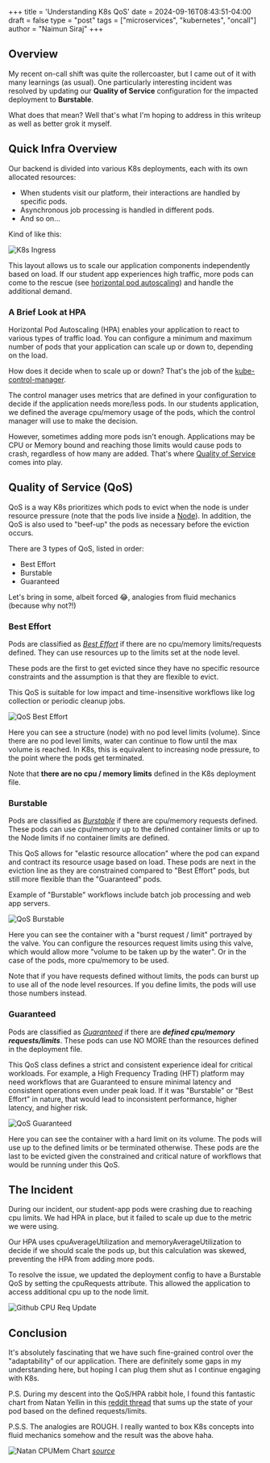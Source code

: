 +++
title = 'Understanding K8s QoS'
date = 2024-09-16T08:43:51-04:00
draft = false
type = "post"
tags = ["microservices", "kubernetes", "oncall"]
author = "Naimun Siraj"
+++

## Overview

My recent on-call shift was quite the rollercoaster, but I came out of it with many learnings (as usual). One particularly interesting incident was resolved by updating our __Quality of Service__ configuration for the impacted deployment to __Burstable__.

What does that mean? Well that's what I'm hoping to address in this writeup as well as better grok it myself.

## Quick Infra Overview

Our backend is divided into various K8s deployments, each with its own allocated resources:

- When students visit our platform, their interactions are handled by specific pods.
- Asynchronous job processing is handled in different pods.
- And so on...


Kind of like this:

![K8s Ingress](/images/k8s_ingress.jpeg)

This layout allows us to scale our application components independently based on load. If our student app experiences high traffic, more pods can come to the rescue (see [horizontal pod autoscaling](https://kubernetes.io/docs/tasks/run-application/horizontal-pod-autoscale/)) and handle the additional demand.

### A Brief Look at HPA

Horizontal Pod Autoscaling (HPA) enables your application to react to various types of traffic load. You can configure a minimum and maximum number of pods that your application can scale up or down to, depending on the load.

How does it decide when to scale up or down? That's the job of the [kube-control-manager](https://kubernetes.io/docs/reference/command-line-tools-reference/kube-controller-manager/). 

The control manager uses metrics that are defined in your configuration to decide if the application needs more/less pods. In our students application, we defined the average cpu/memory usage of the pods, which the control manager will use to make the decision.

However, sometimes adding more pods isn't enough. Applications may be CPU or Memory bound and reaching those limits would cause pods to crash, regardless of how many are added. That's where [Quality of Service](https://kubernetes.io/docs/concepts/workloads/pods/pod-qos/) comes into play.

## Quality of Service (QoS)

QoS is a way K8s prioritizes which pods to evict when the node is under resource pressure (note that the pods live inside a [Node](https://kubernetes.io/docs/tutorials/kubernetes-basics/explore/explore-intro/)). In addition, the QoS is also used to "beef-up" the pods as necessary before the eviction occurs.

There are 3 types of QoS, listed in order:
- Best Effort
- Burstable
- Guaranteed

Let's bring in some, albeit forced 😂, analogies from fluid mechanics (because why not?!)

### Best Effort

Pods are classified as [_Best Effort_](https://kubernetes.io/docs/concepts/workloads/pods/pod-qos/#burstable) if there are no cpu/memory limits/requests defined. They can use resources up to the limits set at the node level.

These pods are the first to get evicted since they have no specific resource constraints and the assumption is that they are flexible to evict. 

This QoS is suitable for low impact and time-insensitive workflows like log collection or periodic cleanup jobs.

![QoS Best Effort](/images/qos_best_effort.jpeg)

Here you can see a structure (node) with no pod level limits (volume). Since there are no pod level limits, water can continue to flow until the max volume is reached. In K8s, this is equivalent to increasing node pressure, to the point where the pods get terminated.

Note that **there are no cpu / memory limits** defined in the K8s deployment file.

### Burstable

Pods are classified as [_Burstable_](https://kubernetes.io/docs/concepts/workloads/pods/pod-qos/#burstable) if there are cpu/memory requests defined. These pods can use cpu/memory up to the defined container limits or up to the Node limits if no container limits are defined.

This QoS allows for "elastic resource allocation" where the pod can expand and contract its resource usage based on load. These pods are next in the eviction line as they are constrained compared to "Best Effort" pods, but still more flexible than the "Guaranteed" pods.

Example of "Burstable" workflows include batch job processing and web app servers.

![QoS Burstable](/images/qos_burstable.jpeg)

Here you can see the container with a "burst request / limit" portrayed by the valve. You can configure the resources request limits using this valve, which would allow more "volume to be taken up by the water". Or in the case of the pods, more cpu/memory to be used.

Note that if you have requests defined without limits, the pods can burst up to use all of the node level resources. If you define limits, the pods will use those numbers instead.

### Guaranteed

Pods are classified as [_Guaranteed_](https://kubernetes.io/docs/concepts/workloads/pods/pod-qos/#burstable) if there are **_defined cpu/memory requests/limits_**. These pods can  use NO MORE than the resources defined in the deployment file.

This QoS class defines a strict and consistent experience ideal for critical workloads. For example, a High Frequency Trading (HFT) platform may need workflows that are Guaranteed to ensure minimal latency and consistent operations even under peak load. If it was "Burstable" or "Best Effort" in nature, that would lead to inconsistent performance, higher latency, and higher risk.

![QoS Guaranteed](/images/qos_guaranteed.jpeg)

Here you can see the container with a hard limit on its volume. The pods will use up to the defined limits or be terminated otherwise. These pods are the last to be evicted given the constrained and critical nature of workflows that would be running under this QoS.

## The Incident

During our incident, our student-app pods were crashing due to reaching cpu limits. We had HPA in place, but it failed to scale up due to the metric we were using.

Our HPA uses cpuAverageUtilization and memoryAverageUtilization to decide if we should scale the pods up, but this calculation was skewed, preventing the HPA from adding more pods.

To resolve the issue, we updated the deployment config to have a Burstable QoS by setting the cpuRequests attribute. This allowed the application to access additional cpu up to the node limit.

![Github CPU Req Update](/images/cpu_request_gh_update.jpeg)

## Conclusion

It's absolutely fascinating that we have such fine-grained control over the "adaptability" of our application. There are definitely some gaps in my understanding here, but hoping I can plug them shut as I continue engaging with K8s.

P.S. During my descent into the QoS/HPA rabbit hole, I found this fantastic chart from Natan Yellin in this [reddit thread](https://www.reddit.com/r/kubernetes/comments/wgztqh/for_the_love_of_god_stop_using_cpu_limits_on/) that sums up the state of your pod based on the defined requests/limits.

P.S.S. The analogies are ROUGH. I really wanted to box K8s concepts into fluid mechanics somehow and the result was the above haha.

![Natan CPUMem Chart](/images/natan_chart.jpeg)
[_source_](https://home.robusta.dev/blog/stop-using-cpu-limits?nocache=234#data-fancybox-2)
